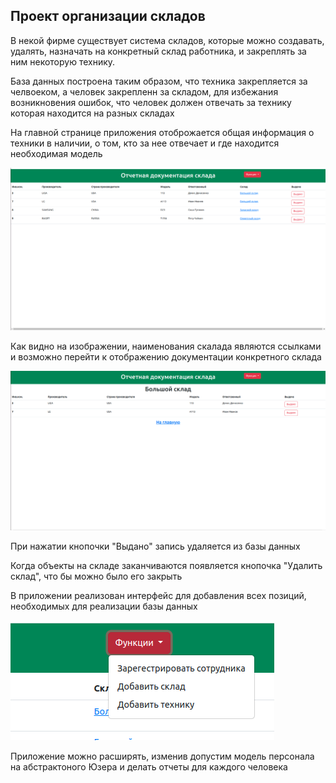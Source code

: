 <h2>Проект организации складов </h2> 

В некой фирме существует система складов, которые можно создавать, удалять, назначать на конкретный склад работника, 
и закреплять за ним некоторую технику.

База данных построена таким образом, что техника закрепляется за челвоеком, а человек закрепленн за складом, для
избежания возникновения ошибок, что человек должен отвечать за технику которая находится на разных складах

На главной    странице приложения отоброжается общая информация о техники в наличии, о том, кто за нее отвечает и где 
находится необходимая модель

<img src="screens/1.png">

Как видно на изображении, наименования скалада являются ссылками и возможно перейти к отображению документации
конкретного склада

<img src="screens/2.png">

При нажатии кнопочки "Выдано" запись удаляется из базы данных

Когда объекты на складе заканчиваются появляется кнопочка "Удалить склад", что бы можно было его закрыть

В приложении реализован интерфейс для добавления всех позиций, необходимых для реализации базы данных

<img src="screens/3.png">

Приложение можно расширять, изменив допустим модель персонала на абстрактоного Юзера и делать отчеты
для каждого человека


